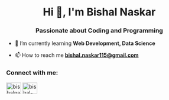 <h1 align="center">Hi 👋, I'm Bishal Naskar</h1>
<h3 align="center">Passionate about Coding and Programming</h3>

- 🌱 I’m currently learning **Web Development, Data Science**

- 📫 How to reach me **bishal.naskar115@gmail.com**

<h3 align="left">Connect with me:</h3>
<p align="left">
<a href="https://twitter.com/bishalnaskar182" target="blank"><img align="center" src="https://raw.githubusercontent.com/rahuldkjain/github-profile-readme-generator/master/src/images/icons/Social/twitter.svg" alt="bishalnaskar182" height="30" width="40" /></a>
<a href="https://linkedin.com/in/bishal-naskar-2a5716250/" target="blank"><img align="center" src="https://raw.githubusercontent.com/rahuldkjain/github-profile-readme-generator/master/src/images/icons/Social/linked-in-alt.svg" alt="bishal-naskar-2a5716250/" height="30" width="40" /></a>
</p>
